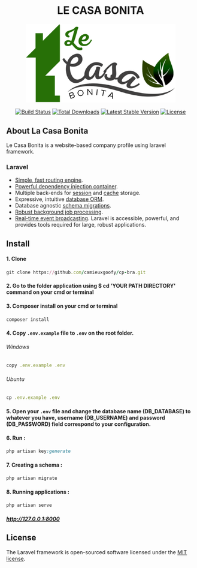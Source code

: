 <h1 align="center">LE CASA BONITA</h1>

<p align="center"><a href="https://laravel.com" target="_blank"><img src="public/images/logo/le-casa-bonita.png" width="400"></a></p>

<p align="center">
<a href="https://travis-ci.org/laravel/framework"><img src="https://travis-ci.org/laravel/framework.svg" alt="Build Status"></a>
<a href="https://packagist.org/packages/laravel/framework"><img src="https://img.shields.io/packagist/dt/laravel/framework" alt="Total Downloads"></a>
<a href="https://packagist.org/packages/laravel/framework"><img src="https://img.shields.io/packagist/v/laravel/framework" alt="Latest Stable Version"></a>
<a href="https://packagist.org/packages/laravel/framework"><img src="https://img.shields.io/packagist/l/laravel/framework" alt="License"></a>
</p>

## About La Casa Bonita

Le Casa Bonita is a website-based company profile using laravel framework.

### Laravel
- [Simple, fast routing engine](https://laravel.com/docs/routing).
- [Powerful dependency injection container](https://laravel.com/docs/container).
- Multiple back-ends for [session](https://laravel.com/docs/session) and [cache](https://laravel.com/docs/cache) storage.
- Expressive, intuitive [database ORM](https://laravel.com/docs/eloquent).
- Database agnostic [schema migrations](https://laravel.com/docs/migrations).
- [Robust background job processing](https://laravel.com/docs/queues).
- [Real-time event broadcasting](https://laravel.com/docs/broadcasting).
Laravel is accessible, powerful, and provides tools required for large, robust applications.

## Install

#### 1. Clone 
```ruby
git clone https://github.com/camieuxgoofy/cp-bra.git
```
#### 2. Go to the folder application using $ cd 'YOUR PATH DIRECTORY' command on your cmd or terminal
#### 3. Composer install on your cmd or terminal
```ruby
composer install
```
#### 4. Copy ```.env.example``` file to ```.env``` on the root folder.
###### Windows
```ruby 
copy .env.example .env
``` 
###### Ubuntu
```ruby 
cp .env.example .env
``` 
#### 5. Open your ```.env``` file and change the database name (DB_DATABASE) to whatever you have, username (DB_USERNAME) and password (DB_PASSWORD) field correspond to your configuration.
#### 6. Run :
```ruby
php artisan key:generate
```
#### 7. Creating a schema :
```ruby 
php artisan migrate
```
#### 8. Running applications :
```ruby
php artisan serve
```
##### http://127.0.0.1:8000



## License

The Laravel framework is open-sourced software licensed under the [MIT license](https://opensource.org/licenses/MIT).
